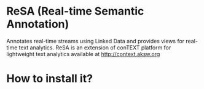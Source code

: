 ReSA (Real-time Semantic Annotation)
====
Annotates real-time streams using Linked Data and provides views for real-time text analytics.
ReSA is an extension of conTEXT platform for lightweight text analytics available at http://context.aksw.org


How to install it?
====
